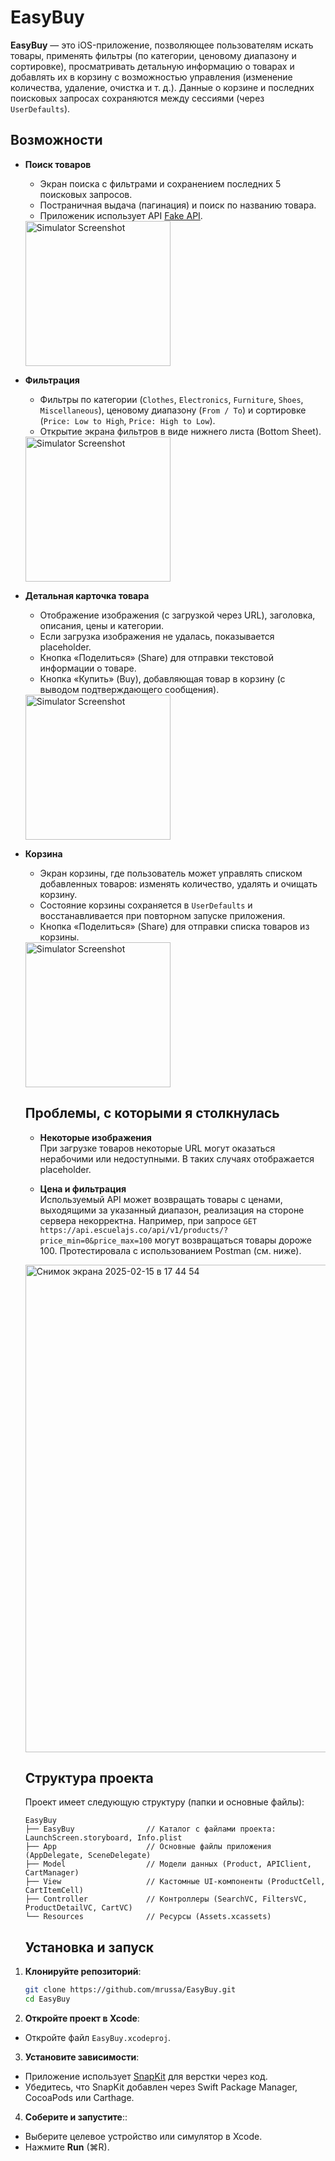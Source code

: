 # EasyBuy

**EasyBuy** — это iOS-приложение, позволяющее пользователям искать товары, применять фильтры (по категории, ценовому диапазону и сортировке), просматривать детальную информацию о товарах и добавлять их в корзину с возможностью управления (изменение количества, удаление, очистка и т. д.). Данные о корзине и последних поисковых запросах сохраняются между сессиями (через `UserDefaults`).

## Возможности

- **Поиск товаров**  
  - Экран поиска с фильтрами и сохранением последних 5 поисковых запросов.  
  - Постраничная выдача (пагинация) и поиск по названию товара.
  - Приложеник использует API [Fake API](https://fakeapi.platzi.com/).
  
  <img src="https://github.com/user-attachments/assets/816c17ad-3ba8-47e8-b667-a79787518ac1" alt="Simulator Screenshot" width="232">

- **Фильтрация**  
  - Фильтры по категории (`Clothes`, `Electronics`, `Furniture`, `Shoes`, `Miscellaneous`), ценовому диапазону (`From / To`) и сортировке (`Price: Low to High`, `Price: High to Low`).  
  - Открытие экрана фильтров в виде нижнего листа (Bottom Sheet).
  <img src="https://github.com/user-attachments/assets/971ad99f-1770-4d71-8002-822a14f47b21" alt="Simulator Screenshot" width="232">

- **Детальная карточка товара**  
  - Отображение изображения (с загрузкой через URL), заголовка, описания, цены и категории.  
  - Если загрузка изображения не удалась, показывается placeholder.  
  - Кнопка «Поделиться» (Share) для отправки текстовой информации о товаре.
  - Кнопка «Купить» (Buy), добавляющая товар в корзину (с выводом подтверждающего сообщения).

  <img src="https://github.com/user-attachments/assets/08c8c4b3-f8e9-4c85-ad50-e0efe2c67160" alt="Simulator Screenshot" width="232">

- **Корзина**  
  - Экран корзины, где пользователь может управлять списком добавленных товаров: изменять количество, удалять и очищать корзину.  
  - Состояние корзины сохраняется в `UserDefaults` и восстанавливается при повторном запуске приложения.  
  - Кнопка  «Поделиться» (Share) для отправки списка товаров из корзины.
    
   <img src="https://github.com/user-attachments/assets/b7fe2b96-17c2-4df7-b27f-fcf9be2aa5a3" alt="Simulator Screenshot" width="232">

  ## Проблемы, с которыми я столкнулась
  
  - **Некоторые изображения**  
  При загрузке товаров некоторые URL могут оказаться нерабочими или недоступными. В таких случаях отображается placeholder.

  - **Цена и фильтрация**  
  Используемый API может возвращать товары с ценами, выходящими за указанный диапазон, реализация на стороне сервера некорректна. Например, при запросе `GET https://api.escuelajs.co/api/v1/products/?price_min=0&price_max=100` могут возвращаться товары дороже 100. Протестировала с использованием Postman (см. ниже). 
  <img width="780" alt="Снимок экрана 2025-02-15 в 17 44 54" src="https://github.com/user-attachments/assets/27f1cc88-5bc7-4040-8281-cc76a3657666" />

  ## Структура проекта
  Проект имеет следующую структуру (папки и основные файлы):

  ```
  EasyBuy
  ├── EasyBuy                // Каталог с файлами проекта: LaunchScreen.storyboard, Info.plist
  ├── App                    // Основные файлы приложения (AppDelegate, SceneDelegate)
  ├── Model                  // Модели данных (Product, APIClient, CartManager)
  ├── View                   // Кастомные UI-компоненты (ProductCell, CartItemCell)
  ├── Controller             // Контроллеры (SearchVC, FiltersVC, ProductDetailVC, CartVC)
  └── Resources              // Ресурсы (Assets.xcassets)
  ```

  ## Установка и запуск
  
1. **Клонируйте репозиторий**:

   ```bash
   git clone https://github.com/mrussa/EasyBuy.git
   cd EasyBuy
     ```

2. **Откройте проект в Xcode**:

  - Откройте файл `EasyBuy.xcodeproj`.

3. **Установите зависимости**:

  - Приложение использует [SnapKit](https://github.com/SnapKit/SnapKit) для верстки через код.
  - Убедитесь, что SnapKit добавлен через Swift Package Manager, CocoaPods или Carthage.

4. **Соберите и запустите**::

  - Выберите целевое устройство или симулятор в Xcode.
  - Нажмите **Run** (⌘R).

